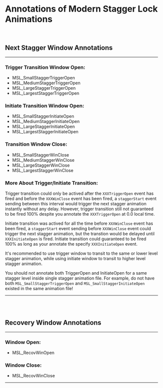 # Annotations of Modern Stagger Lock Animations

  <br/>

## Next Stagger Window Annotations

---

### Trigger Transition Window Open:

- MSL_SmallStaggerTriggerOpen
- MSL_MediumStaggerTriggerOpen
- MSL_LargeStaggerTriggerOpen
- MSL_LargestStaggerTriggerOpen
  <br/>

### Initiate Transition Window Open:

- MSL_SmallStaggerInitiateOpen
- MSL_MediumStaggerInitiateOpen
- MSL_LargeStaggerInitiateOpen
- MSL_LargestStaggerInitiateOpen
  <br/>

### Transition Window Close:

- MSL_SmallStaggerWinClose
- MSL_MediumStaggerWinClose
- MSL_LargeStaggerWinClose
- MSL_LargestStaggerWinClose
  <br/>

### More About Trigger/Initiate Transition:

Trigger transition could only be actived after the `XXXTriggerOpen` event has fired and before the `XXXWinClose` event has been fired, a `staggerStart` event sending between this interval would trigger the next stagger animation instantly without any delay. However, trigger transition still not guaranteed to be fired 100% despite you annotate the `XXXTriggerOpen` at 0.0 local time.

Initiate transition was actived for all the time before `XXXWinClose` event has been fired, a `staggerStart` event sending before `XXXWinClose` event could trigger the next stagger animation, but the transtion would be delayed until `XXXInitiateOpen` is fired. Initiate transition could guaranteed to be fired 100% as long as your annotate the specify `XXXInitiateOpen` event.

It's recommended to use trigger window to transit to the same or lower level stagger animation, while using initiate window to transit to higher level stagger animation.

You should not annotate both TriggerOpen and InitiateOpen for a same stagger level inside single stagger animation file. For example, do not have both `MSL_SmallStaggerTriggerOpen` and `MSL_SmallStaggerInitiateOpen` existed in the same animation file!

---

<br/> <br/>

## Recovery Window Annotations

---

### Window Open:

- MSL_RecovWinOpen

### Window Close:

- MSL_RecovWinClose

---
